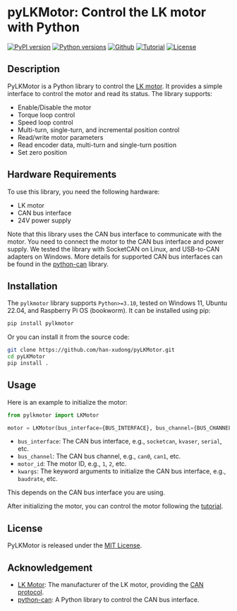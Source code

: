 # pyLKMotor: Control the LK motor with Python

[![PyPI version](https://img.shields.io/pypi/v/pylkmotor.svg?logo=pypi&logoColor=white)](https://pypi.org/project/pylkmotor/)
[![Python versions](https://img.shields.io/pypi/pyversions/pylkmotor.svg?logo=python&logoColor=white)](https://pypi.org/project/pylkmotor/)
[![Github](https://img.shields.io/badge/Github-pyLKMotor-purple.svg?logo=github&logoColor=white)](https://github.com/han-xudong/pyLKMotor)
[![Tutorial](https://img.shields.io/badge/Tutorial-pyLKMotor-purple.svg?logo=read-the-docs&logoColor=white)](https://github.com/han-xudong/pyLKMotor/blob/main/docs/tutorial.ipynb)
[![License](https://img.shields.io/badge/license-MIT-yellow.svg)](LICENSE)

## Description

PyLKMotor is a Python library to control the [LK motor](http://www.lkmotor.cn). It provides a simple interface to control the motor and read its status. The library supports:

- Enable/Disable the motor
- Torque loop control
- Speed loop control
- Multi-turn, single-turn, and incremental position control
- Read/write motor parameters
- Read encoder data, multi-turn and single-turn position
- Set zero position

## Hardware Requirements

To use this library, you need the following hardware:

- LK motor
- CAN bus interface
- 24V power supply

Note that this library uses the CAN bus interface to communicate with the motor. You need to connect the motor to the CAN bus interface and power supply. We tested the library with SocketCAN on Linux, and USB-to-CAN adapters on Windows. More details for supported CAN bus interfaces can be found in the [python-can](https://python-can.readthedocs.io/en/stable/interfaces.html) library.

## Installation

The `pylkmotor` library supports `Python>=3.10`, tested on Windows 11, Ubuntu 22.04, and Raspberry Pi OS (bookworm). It can be installed using pip:

```bash
pip install pylkmotor
```

Or you can install it from the source code:

```bash
git clone https://github.com/han-xudong/pyLKMotor.git
cd pyLKMotor
pip install .
```

## Usage

Here is an example to initialize the motor:

```python
from pylkmotor import LKMotor

motor = LKMotor(bus_interface={BUS_INTERFACE}, bus_channel={BUS_CHANNEL}, motor_id={MOTOR_ID}, **kwargs)
```

- `bus_interface`: The CAN bus interface, e.g., `socketcan`, `kvaser`, `serial`, etc.
- `bus_channel`: The CAN bus channel, e.g., `can0`, `can1`, etc.
- `motor_id`: The motor ID, e.g., `1`, `2`, etc.
- `kwargs`: The keyword arguments to initialize the CAN bus interface, e.g., `baudrate`, etc.

This depends on the CAN bus interface you are using.

After initializing the motor, you can control the motor following the [tutorial](https://github.com/han-xudong/pyLKMotor/blob/main/docs/tutorial.ipynb).

## License

PyLKMotor is released under the [MIT License](LICENSE).

## Acknowledgement

- [LK Motor](http://www.lkmotor.cn): The manufacturer of the LK motor, providing the [CAN protocol](docs/can_protocol.pdf).
- [python-can](https://python-can.readthedocs.io/en/stable/): A Python library to control the CAN bus interface.

